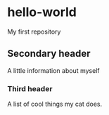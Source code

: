 # hello-world
My first repository

## Secondary header

A little information about myself

### Third header

A list of cool things my cat does.
